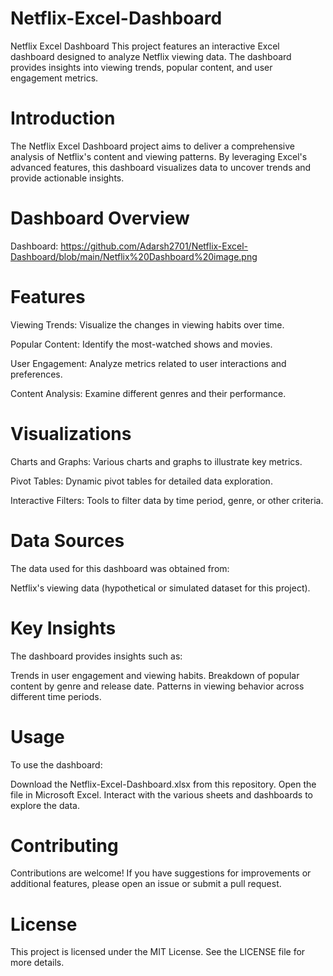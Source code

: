 # Netflix-Excel-Dashboard

 Netflix Excel Dashboard
This project features an interactive Excel dashboard designed to analyze Netflix viewing data. The dashboard provides insights into viewing trends, popular content, and user engagement metrics.

# Introduction
The Netflix Excel Dashboard project aims to deliver a comprehensive analysis of Netflix's content and viewing patterns. By leveraging Excel's advanced features, this dashboard visualizes data to uncover trends and provide actionable insights.

# Dashboard Overview
Dashboard: https://github.com/Adarsh2701/Netflix-Excel-Dashboard/blob/main/Netflix%20Dashboard%20image.png
# Features
Viewing Trends: Visualize the changes in viewing habits over time.

Popular Content: Identify the most-watched shows and movies.

User Engagement: Analyze metrics related to user interactions and preferences.

Content Analysis: Examine different genres and their performance.
# Visualizations
Charts and Graphs: Various charts and graphs to illustrate key metrics.

Pivot Tables: Dynamic pivot tables for detailed data exploration.

Interactive Filters: Tools to filter data by time period, genre, or other criteria.
# Data Sources
The data used for this dashboard was obtained from:

Netflix's viewing data (hypothetical or simulated dataset for this project).
# Key Insights
The dashboard provides insights such as:

Trends in user engagement and viewing habits.
Breakdown of popular content by genre and release date.
Patterns in viewing behavior across different time periods.
# Usage
To use the dashboard:

Download the Netflix-Excel-Dashboard.xlsx from this repository.
Open the file in Microsoft Excel.
Interact with the various sheets and dashboards to explore the data.

# Contributing
Contributions are welcome! If you have suggestions for improvements or additional features, please open an issue or submit a pull request.

# License
This project is licensed under the MIT License. See the LICENSE file for more details.
